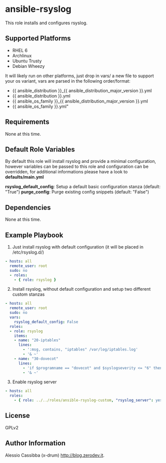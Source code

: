 ansible-rsyslog
=========

This role installs and configures rsyslog.

Supported Platforms
-------------------

* RHEL 6
* Archlinux
* Ubuntu Trusty
* Debian Wheezy

It will likely run on other platforms, just drop in vars/ a new file to support your os variant, vars are parsed in the following order/format:
* {{ ansible_distribution }}_{{ ansible_distribution_major_version }}.yml
* {{ ansible_distribution }}.yml
* {{ ansible_os_family }}_{{ ansible_distribution_major_version }}.yml
* {{ ansible_os_family }}.yml"

Requirements
------------

None at this time.

Default Role Variables
--------------

By default this role will install rsyslog and provide a minimal configuration, however variables can be passed to this role
and configuration can be overridden, for additional informations please have a look to **defaults/main.yml**


**rsyslog_default_config**: Setup a default basic configuration stanza (default: "True")
**purge_config**: Purge existing config snippets (default: "False")


Dependencies
------------

None at this time.

Example Playbook
----------------
1) Just install rsyslog with default configuration (it will be placed in /etc/rsyslog.d/)
```yaml
- hosts: all
  remote_user: root
  sudo: no
  - roles: 
    - { role: rsyslog }
```
2) Install rsyslog, without default configuration and setup two different custom stanzas
```yaml
- hosts: all
  remote_user: root
  sudo: no
  vars:
    rsyslog_default_config: False
  roles:
  - role: rsyslog
    items:
    - name: "20-iptables"
      lines: 
        - ':msg, contains, "iptables" /var/log/iptables.log'
        - '& ~'
    - name: "30-dovecot"
      lines: 
        - 'if $programname == "dovecot" and $syslogseverity <= "6" then ~'
        - '& ~'
```
3) Enable rsyslog server
```yaml
- hosts: all
  roles:
    - { role: ../../roles/ansible-rsyslog-custom, "rsyslog_server": yes }
```

License
-------

GPLv2

Author Information
------------------

Alessio Cassibba (x-drum) http://blog.zerodev.it.
